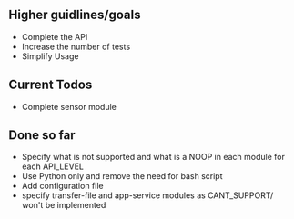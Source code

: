 ## Higher guidlines/goals

* Complete the API
* Increase the number of tests
* Simplify Usage

## Current Todos

* Complete sensor module

## Done so far

* Specify what is not supported and what is a NOOP in each module for each API_LEVEL
* Use Python only and remove the need for bash script
* Add configuration file
* specify transfer-file and app-service modules as CANT_SUPPORT/ won't be implemented